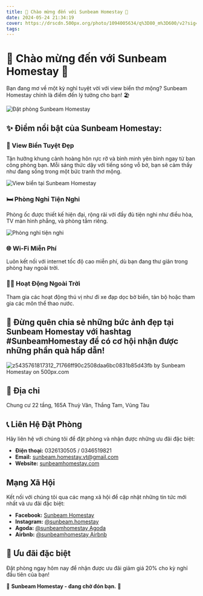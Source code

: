 ```yaml
---
title: 🌊 Chào mừng đến với Sunbeam Homestay 🌊
date: 2024-05-24 21:34:19
cover: https://drscdn.500px.org/photo/1094005634/q%3D80_m%3D600/v2?sig=2e2bb6cbedd0e5eba40f94e23d3e842b30681957a9f3ff11deaac484bdbf2cc6
tags:
---
```


# 🌊 Chào mừng đến với Sunbeam Homestay 🌊

Bạn đang mơ về một kỳ nghỉ tuyệt vời với view biển thơ mộng? Sunbeam Homestay chính là điểm đến lý tưởng cho bạn! 🏖️

![Đặt phòng Sunbeam Homestay](https://drscdn.500px.org/photo/1094005634/q%3D80_m%3D600/v2?sig=2e2bb6cbedd0e5eba40f94e23d3e842b30681957a9f3ff11deaac484bdbf2cc6 "Đặt phòng Sunbeam Homestay")

## ✨ Điểm nổi bật của Sunbeam Homestay:

### 🌅 View Biển Tuyệt Đẹp

Tận hưởng khung cảnh hoàng hôn rực rỡ và bình minh yên bình ngay từ ban công phòng bạn. Mỗi sáng thức dậy với tiếng sóng vỗ bờ, bạn sẽ cảm thấy như đang sống trong một bức tranh thơ mộng.

![View biển tại Sunbeam Homestay](https://drscdn.500px.org/photo/1094006796/q%3D80_m%3D600/v2?sig=48cdd3f977260300746ac85f9f160f042d87226334358d63794bffc60a24c935 "View biển tại Sunbeam Homestay")

### 🛏 Phòng Nghỉ Tiện Nghi

Phòng ốc được thiết kế hiện đại, rộng rãi với đầy đủ tiện nghi như điều hòa, TV màn hình phẳng, và phòng tắm riêng.

![Phòng nghỉ tiện nghi](https://drscdn.500px.org/photo/1093681090/q%3D80_m%3D600/v2?sig=24cc1dc03e1a9af5ae4652a10ef32602c27409c0f237acdfded3926fc97955b1 "Phòng nghỉ tiện nghi")

### 🌐 Wi-Fi Miễn Phí

Luôn kết nối với internet tốc độ cao miễn phí, dù bạn đang thư giãn trong phòng hay ngoài trời.

### 🚴‍♂️ Hoạt Động Ngoài Trời

Tham gia các hoạt động thú vị như đi xe đạp dọc bờ biển, tản bộ hoặc tham gia các môn thể thao nước.

## 📸 Đừng quên chia sẻ những bức ảnh đẹp tại Sunbeam Homestay với hashtag #SunbeamHomestay để có cơ hội nhận được những phần quà hấp dẫn!

 <img src='https://drscdn.500px.org/photo/1093681073/q%3D90_m%3D2048/v2?sig=4e792a6c05728efc8b55ade970ebe8fb13b86b690cb1c3b04e50d68ca289ffd2' alt='z5435761817312_71766ff90c2508daa6bc0831b85d43fb by Sunbeam Homestay on 500px.com' />

## 📍 Địa chỉ

Chung cư 22 tầng, 165A Thuỳ Vân, Thắng Tam, Vũng Tàu

## 📞 Liên Hệ Đặt Phòng

Hãy liên hệ với chúng tôi để đặt phòng và nhận được những ưu đãi đặc biệt:

- **Điện thoại:** 0326130505 / 0346519821
- **Email:** sunbeam.homestay.vt@gmail.com
- **Website:** [sunbeamhomestay.com](http://sunbeamhomestay.com)

## Mạng Xã Hội

Kết nối với chúng tôi qua các mạng xã hội để cập nhật những tin tức mới nhất và ưu đãi đặc biệt:

- **Facebook:** [Sunbeam Homestay](http://www.facebook.com/sunbeamhomestay)
- **Instagram:** [@sunbeam.homestay](https://www.instagram.com/sunbeam.homestay)
- **Agoda:** [@sunbeamhomestay Agoda](https://www.agoda.com/vi-vn/seaview-50m-from-beach-2-bedrooms-bluesea/hotel/vung-tau-vn.html?ds=kJ0zn2gFOIAcm%2FzB)
- **Airbnb:** [@sunbeamhomestay Airbnb](https://airbnb.com/h/sunbeam-homestay)

## 🎉 Ưu đãi đặc biệt

Đặt phòng ngay hôm nay để nhận được ưu đãi giảm giá 20% cho kỳ nghỉ đầu tiên của bạn!

🌊 **Sunbeam Homestay - đang chờ đón bạn.** 🌊
